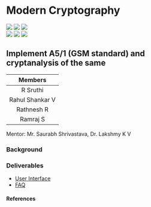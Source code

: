 # Modern Cryptography

![](https://img.shields.io/badge/Batch-22CYS-lightgreen) ![](https://img.shields.io/badge/UG-blue) ![](https://img.shields.io/badge/Subject-MC-blue) <br/>
![](https://img.shields.io/badge/Lecture-3-orange) ![](https://img.shields.io/badge/Tutorial-1-orange) ![](https://img.shields.io/badge/Credits-4-orange)

## Implement A5/1 (GSM standard) and cryptanalysis of the same

| Members | 
|:-------:|
| R Sruthi | 
| Rahul Shankar V | 
| Rathnesh R |
| Ramraj S |


Mentor: Mr. Saurabh Shrivastava, Dr. Lakshmy K V

### Background



### Deliverables
- [User Interface]()
- [FAQ]()


#### References
